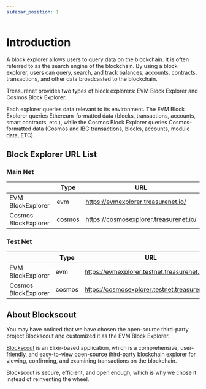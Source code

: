 ```yaml
---
sidebar_position: 1
---
```


# Introduction

A block explorer allows users to query data on the blockchain. It is often referred to as the search engine of the blockchain. By using a block explorer, users can query, search, and track balances, accounts, contracts, transactions, and other data broadcasted to the blockchain.

Treasurenet provides two types of block explorers: EVM Block Explorer and Cosmos Block Explorer.

Each explorer queries data relevant to its environment. The EVM Block Explorer queries Ethereum-formatted data (blocks, transactions, accounts, smart contracts, etc.), while the Cosmos Block Explorer queries Cosmos-formatted data (Cosmos and IBC transactions, blocks, accounts, module data, ETC).

## Block Explorer URL List

### Main Net

|                      | Type   | URL                                    |
| -------------------- | ------ | -------------------------------------- |
| EVM BlockExplorer    | evm    | https://evmexplorer.treasurenet.io/    |
| Cosmos BlockExplorer | cosmos | https://cosmosexplorer.treasurenet.io/ |

### Test Net

|                      | Type   | URL                                            |
| -------------------- | ------ | ---------------------------------------------- |
| EVM BlockExplorer    | evm    | https://evmexplorer.testnet.treasurenet.io/    |
| Cosmos BlockExplorer | cosmos | https://cosmosexplorer.testnet.treasurenet.io/ |

## About Blockscout

You may have noticed that we have chosen the open-source third-party project Blockscout and customized it as the EVM Block Explorer.

[Blockscout](https://github.com/blockscout/blockscout) is an Elixir-based application, which is a comprehensive, user-friendly, and easy-to-view open-source third-party blockchain explorer for viewing, confirming, and examining transactions on the blockchain.

Blockscout is secure, efficient, and open enough, which is why we chose it instead of reinventing the wheel.
